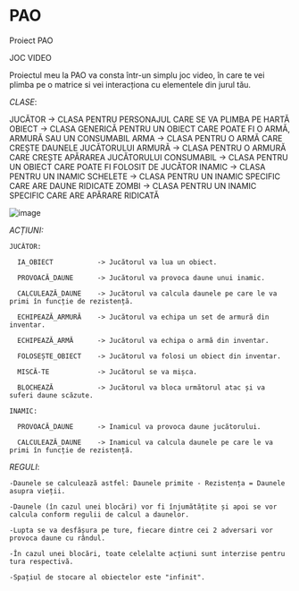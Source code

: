 # PAO
Proiect PAO

JOC VIDEO

Proiectul meu la PAO va consta într-un simplu joc video, în care te vei plimba pe o matrice si vei interacționa cu elementele din jurul tău.

*CLASE*:

JUCĂTOR     -> CLASA PENTRU PERSONAJUL CARE SE VA PLIMBA PE HARTĂ
OBIECT      -> CLASA GENERICĂ PENTRU UN OBIECT CARE POATE FI O ARMĂ, ARMURĂ SAU UN CONSUMABIL
ARMA        -> CLASA PENTRU O ARMĂ CARE CREȘTE DAUNELE JUCĂTORULUI
ARMURĂ      -> CLASA PENTRU O ARMURĂ CARE CREȘTE APĂRAREA JUCĂTORULUI
CONSUMABIL  -> CLASA PENTRU UN OBIECT CARE POATE FI FOLOSIT DE JUCĂTOR
INAMIC      -> CLASA PENTRU UN INAMIC
SCHELETE    -> CLASA PENTRU UN INAMIC SPECIFIC CARE ARE DAUNE RIDICATE
ZOMBI       -> CLASA PENTRU UN INAMIC SPECIFIC CARE ARE APĂRARE RIDICATĂ


![image](https://user-images.githubusercontent.com/93475691/230998427-b1f4a9c4-2d78-437d-ba64-8d6495fe362f.png)


*ACȚIUNI:*

    JUCĂTOR:

      IA_OBIECT           -> Jucătorul va lua un obiect.

      PROVOACĂ_DAUNE      -> Jucătorul va provoca daune unui inamic.

      CALCULEAZĂ_DAUNE    -> Jucătorul va calcula daunele pe care le va primi în funcție de rezistență.

      ECHIPEAZĂ_ARMURĂ    -> Jucătorul va echipa un set de armură din inventar.

      ECHIPEAZĂ_ARMĂ      -> Jucătorul va echipa o armă din inventar.

      FOLOSEȘTE_OBIECT    -> Jucătorul va folosi un obiect din inventar.

      MISCĂ-TE            -> Jucătorul se va mișca.

      BLOCHEAZĂ           -> Jucătorul va bloca următorul atac și va suferi daune scăzute.

    INAMIC:

      PROVOACĂ_DAUNE      -> Inamicul va provoca daune jucătorului.

      CALCULEAZĂ_DAUNE    -> Inamicul va calcula daunele pe care le va primi în funcție de rezistență.


*REGULI*:

    -Daunele se calculează astfel: Daunele primite - Rezistența = Daunele asupra vieții.

    -Daunele (în cazul unei blocări) vor fi înjumătățite și apoi se vor calcula conform regulii de calcul a daunelor.

    -Lupta se va desfășura pe ture, fiecare dintre cei 2 adversari vor provoca daune cu rândul.

    -În cazul unei blocări, toate celelalte acțiuni sunt interzise pentru tura respectivă.

    -Spațiul de stocare al obiectelor este "infinit".

